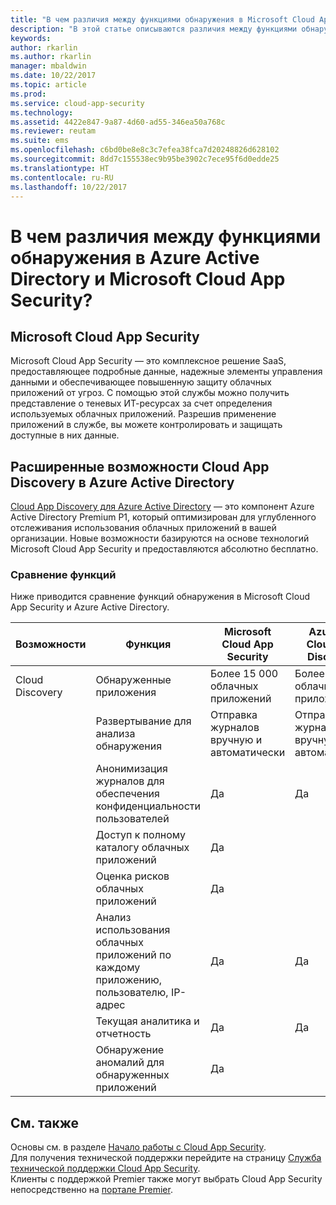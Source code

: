 ```yaml
---
title: "В чем различия между функциями обнаружения в Microsoft Cloud App Security и Azure Active Directory? | Microsoft Docs"
description: "В этой статье описываются различия между функциями обнаружения в Microsoft Cloud App Security и Azure Active Directory."
keywords: 
author: rkarlin
ms.author: rkarlin
manager: mbaldwin
ms.date: 10/22/2017
ms.topic: article
ms.prod: 
ms.service: cloud-app-security
ms.technology: 
ms.assetid: 4422e847-9a87-4d60-ad55-346ea50a768c
ms.reviewer: reutam
ms.suite: ems
ms.openlocfilehash: c6bd0be8e8c3c7efea38fca7d20248826d628102
ms.sourcegitcommit: 8dd7c155538ec9b95be3902c7ece95f6d0edde25
ms.translationtype: HT
ms.contentlocale: ru-RU
ms.lasthandoff: 10/22/2017
---
```

# <a name="what-are-the-differences-discovery-capabilities-in-azure-active-directory-and-microsoft-cloud-app-security"></a>В чем различия между функциями обнаружения в Azure Active Directory и Microsoft Cloud App Security?

## <a name="microsoft-cloud-app-security"></a>Microsoft Cloud App Security 

Microsoft Cloud App Security — это комплексное решение SaaS, предоставляющее подробные данные, надежные элементы управления данными и обеспечивающее повышенную защиту облачных приложений от угроз. С помощью этой службы можно получить представление о теневых ИТ-ресурсах за счет определения используемых облачных приложений. Разрешив применение приложений в службе, вы можете контролировать и защищать доступные в них данные. 

## <a name="enhanced-cloud-app-discovery-in-azure-active-directory"></a>Расширенные возможности Cloud App Discovery в Azure Active Directory

[Cloud App Discovery для Azure Active Directory](https://aka.ms/caddocsnew) — это компонент Azure Active Directory Premium P1, который оптимизирован для углубленного отслеживания использования облачных приложений в вашей организации. Новые возможности базируются на основе технологий Microsoft Cloud App Security и предоставляются абсолютно бесплатно. 

### <a name="feature-comparison"></a>Сравнение функций

Ниже приводится сравнение функций обнаружения в Microsoft Cloud App Security и Azure Active Directory.

|Возможности|Функция|Microsoft Cloud App Security|Azure AD Cloud App Discovery|
|----|----|----|----|
|Cloud Discovery|Обнаруженные приложения|Более 15 000 облачных приложений|Более 15 000 облачных приложений|
||Развертывание для анализа обнаружения|Отправка журналов вручную и автоматически|Отправка журналов вручную и автоматически|
||Анонимизация журналов для обеспечения конфиденциальности пользователей|Да|Да|
||Доступ к полному каталогу облачных приложений|Да||
||Оценка рисков облачных приложений|Да||
||Анализ использования облачных приложений по каждому приложению, пользователю, IP-адрес|Да|Да|
||Текущая аналитика и отчетность|Да|Да|
||Обнаружение аномалий для обнаруженных приложений|Да||

## <a name="see-also"></a>См. также  

Основы см. в разделе [Начало работы с Cloud App Security](getting-started-with-cloud-app-security.md).    
Для получения технической поддержки перейдите на страницу [Служба технической поддержки Cloud App Security](http://support.microsoft.com/oas/default.aspx?prid=16031).   
Клиенты с поддержкой Premier также могут выбрать Cloud App Security непосредственно на [портале Premier](https://premier.microsoft.com/).   

